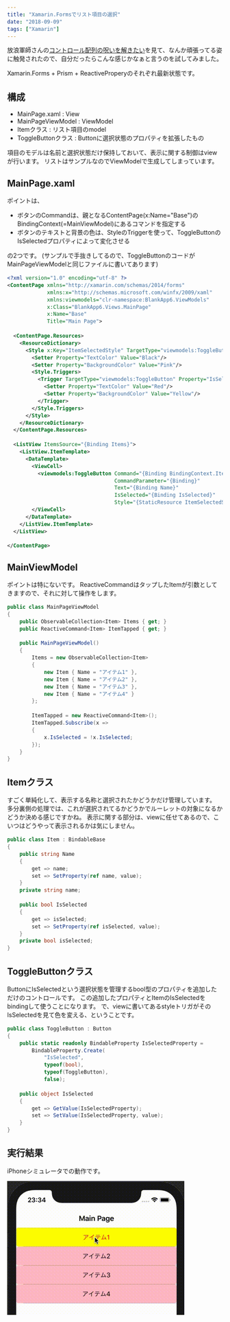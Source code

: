 ```yaml
---
title: "Xamarin.Formsでリスト項目の選択"
date: "2018-09-09"
tags: ["Xamarin"]
---
```


放浪軍師さんの[コントロール配列の呪いを解きたい](https://www.gunshi.info/entry/2018/09/09/221922)を見て、なんか頑張ってる姿に触発されたので、自分だったらこんな感じかなぁと言うのを試してみました。

Xamarin.Forms + Prism + ReactiveProperyのそれぞれ最新状態です。

## 構成

* MainPage.xaml : View
* MainPageViewModel : ViewModel
* Itemクラス : リスト項目のmodel
* ToggleButtonクラス : Buttonに選択状態のプロパティを拡張したもの

項目のモデルは名前と選択状態だけ保持しておいて、表示に関する制御はviewが行います。
リストはサンプルなのでViewModelで生成してしまっています。

## MainPage.xaml

ポイントは、

* ボタンのCommandは、親となるContentPage(x:Name="Base")のBindingContext(=MainViewModel)にあるコマンドを指定する
* ボタンのテキストと背景の色は、StyleのTriggerを使って、ToggleButtonのIsSelectedプロパティによって変化させる

の2つです。
(サンプルで手抜きしてるので、ToggleButtonのコードがMainPageViewModelと同じファイルに書いてあります)

```xml
<?xml version="1.0" encoding="utf-8" ?>
<ContentPage xmlns="http://xamarin.com/schemas/2014/forms"
             xmlns:x="http://schemas.microsoft.com/winfx/2009/xaml"
             xmlns:viewmodels="clr-namespace:BlankApp6.ViewModels"
             x:Class="BlankApp6.Views.MainPage"
             x:Name="Base"
             Title="Main Page">

  <ContentPage.Resources>
    <ResourceDictionary>
      <Style x:Key="ItemSelectedStyle" TargetType="viewmodels:ToggleButton">
        <Setter Property="TextColor" Value="Black"/>
        <Setter Property="BackgroundColor" Value="Pink"/>
        <Style.Triggers>
          <Trigger TargetType="viewmodels:ToggleButton" Property="IsSelected" Value="True">
            <Setter Property="TextColor" Value="Red"/>
            <Setter Property="BackgroundColor" Value="Yellow"/>
          </Trigger>
        </Style.Triggers>
      </Style>
    </ResourceDictionary>
  </ContentPage.Resources>

  <ListView ItemsSource="{Binding Items}">
    <ListView.ItemTemplate>
      <DataTemplate>
        <ViewCell>
          <viewmodels:ToggleButton Command="{Binding BindingContext.ItemTapped, Source={x:Reference Base}}"
                                   CommandParameter="{Binding}"
                                   Text="{Binding Name}"
                                   IsSelected="{Binding IsSelected}"
                                   Style="{StaticResource ItemSelectedStyle}"/>
        </ViewCell>
      </DataTemplate>
    </ListView.ItemTemplate>
  </ListView>

</ContentPage>
```

## MainViewModel

ポイントは特にないです。
ReactiveCommandはタップしたItemが引数としてきますので、それに対して操作をします。

```csharp
public class MainPageViewModel
{
    public ObservableCollection<Item> Items { get; }
    public ReactiveCommand<Item> ItemTapped { get; }

    public MainPageViewModel()
    {
        Items = new ObservableCollection<Item>
        {
            new Item { Name = "アイテム1" },
            new Item { Name = "アイテム2" },
            new Item { Name = "アイテム3" },
            new Item { Name = "アイテム4" }
        };

        ItemTapped = new ReactiveCommand<Item>();
        ItemTapped.Subscribe(x =>
        {
            x.IsSelected = !x.IsSelected;
        });
    }
}
```

## Itemクラス

すごく単純化して、表示する名称と選択されたかどうかだけ管理しています。
多分裏側の処理では、これが選択されてるかどうかでルーレットの対象になるかどうか決める感じですかね。
表示に関する部分は、viewに任せてあるので、こいつはどうやって表示されるかは気にしません。

```csharp
public class Item : BindableBase
{
    public string Name
    {
        get => name;
        set => SetProperty(ref name, value);
    }
    private string name;

    public bool IsSelected
    {
        get => isSelected;
        set => SetProperty(ref isSelected, value);
    }
    private bool isSelected;
}
```

## ToggleButtonクラス

ButtonにIsSelectedという選択状態を管理するbool型のプロパティを追加しただけのコントロールです。
この追加したプロパティとItemのIsSelectedをbindingして使うことになります。
で、viewに書いてあるstyleトリガがそのIsSelectedを見て色を変える、ということです。

```csharp
public class ToggleButton : Button
{
    public static readonly BindableProperty IsSelectedProperty =
        BindableProperty.Create(
            "IsSelected",
            typeof(bool),
            typeof(ToggleButton),
            false);

    public object IsSelected
    {
        get => GetValue(IsSelectedProperty);
        set => SetValue(IsSelectedProperty, value);
    }
}
```

## 実行結果

iPhoneシミュレータでの動作です。

![iPhoneSimulator](selected.gif)